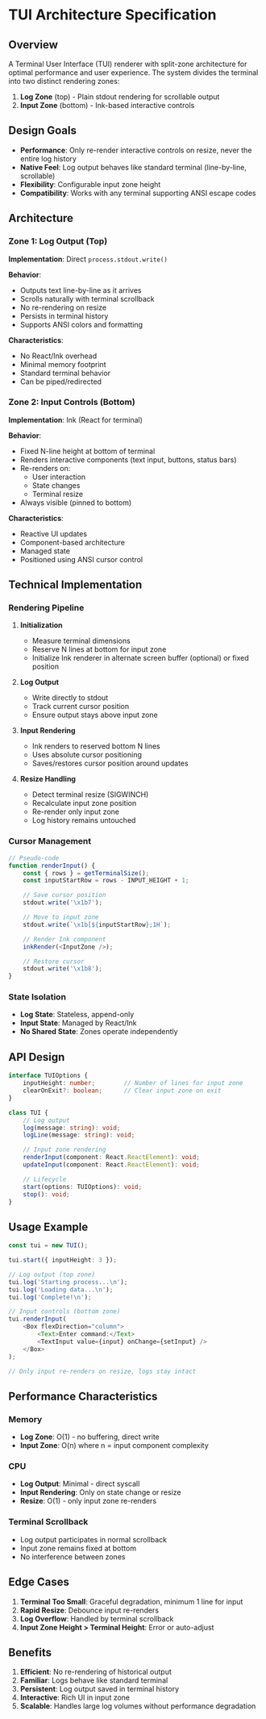 # TUI Architecture Specification

## Overview

A Terminal User Interface (TUI) renderer with split-zone architecture for optimal performance and user experience. The system divides the terminal into two distinct rendering zones:

1. **Log Zone** (top) - Plain stdout rendering for scrollable output
2. **Input Zone** (bottom) - Ink-based interactive controls

## Design Goals

- **Performance**: Only re-render interactive controls on resize, never the entire log history
- **Native Feel**: Log output behaves like standard terminal (line-by-line, scrollable)
- **Flexibility**: Configurable input zone height
- **Compatibility**: Works with any terminal supporting ANSI escape codes

## Architecture

### Zone 1: Log Output (Top)

**Implementation**: Direct `process.stdout.write()`

**Behavior**:
- Outputs text line-by-line as it arrives
- Scrolls naturally with terminal scrollback
- No re-rendering on resize
- Persists in terminal history
- Supports ANSI colors and formatting

**Characteristics**:
- No React/Ink overhead
- Minimal memory footprint
- Standard terminal behavior
- Can be piped/redirected

### Zone 2: Input Controls (Bottom)

**Implementation**: Ink (React for terminal)

**Behavior**:
- Fixed N-line height at bottom of terminal
- Renders interactive components (text input, buttons, status bars)
- Re-renders on:
  - User interaction
  - State changes
  - Terminal resize
- Always visible (pinned to bottom)

**Characteristics**:
- Reactive UI updates
- Component-based architecture
- Managed state
- Positioned using ANSI cursor control

## Technical Implementation

### Rendering Pipeline

1. **Initialization**
   - Measure terminal dimensions
   - Reserve N lines at bottom for input zone
   - Initialize Ink renderer in alternate screen buffer (optional) or fixed position

2. **Log Output**
   - Write directly to stdout
   - Track current cursor position
   - Ensure output stays above input zone

3. **Input Rendering**
   - Ink renders to reserved bottom N lines
   - Uses absolute cursor positioning
   - Saves/restores cursor position around updates

4. **Resize Handling**
   - Detect terminal resize (SIGWINCH)
   - Recalculate input zone position
   - Re-render only input zone
   - Log history remains untouched

### Cursor Management

```typescript
// Pseudo-code
function renderInput() {
    const { rows } = getTerminalSize();
    const inputStartRow = rows - INPUT_HEIGHT + 1;

    // Save cursor position
    stdout.write('\x1b7');

    // Move to input zone
    stdout.write(`\x1b[${inputStartRow};1H`);

    // Render Ink component
    inkRender(<InputZone />);

    // Restore cursor
    stdout.write('\x1b8');
}
```

### State Isolation

- **Log State**: Stateless, append-only
- **Input State**: Managed by React/Ink
- **No Shared State**: Zones operate independently

## API Design

```typescript
interface TUIOptions {
    inputHeight: number;        // Number of lines for input zone
    clearOnExit?: boolean;      // Clear input zone on exit
}

class TUI {
    // Log output
    log(message: string): void;
    logLine(message: string): void;

    // Input zone rendering
    renderInput(component: React.ReactElement): void;
    updateInput(component: React.ReactElement): void;

    // Lifecycle
    start(options: TUIOptions): void;
    stop(): void;
}
```

## Usage Example

```typescript
const tui = new TUI();

tui.start({ inputHeight: 3 });

// Log output (top zone)
tui.log('Starting process...\n');
tui.log('Loading data...\n');
tui.log('Complete!\n');

// Input controls (bottom zone)
tui.renderInput(
    <Box flexDirection="column">
        <Text>Enter command:</Text>
        <TextInput value={input} onChange={setInput} />
    </Box>
);

// Only input re-renders on resize, logs stay intact
```

## Performance Characteristics

### Memory
- **Log Zone**: O(1) - no buffering, direct write
- **Input Zone**: O(n) where n = input component complexity

### CPU
- **Log Output**: Minimal - direct syscall
- **Input Rendering**: Only on state change or resize
- **Resize**: O(1) - only input zone re-renders

### Terminal Scrollback
- Log output participates in normal scrollback
- Input zone remains fixed at bottom
- No interference between zones

## Edge Cases

1. **Terminal Too Small**: Graceful degradation, minimum 1 line for input
2. **Rapid Resize**: Debounce input re-renders
3. **Log Overflow**: Handled by terminal scrollback
4. **Input Zone Height > Terminal Height**: Error or auto-adjust

## Benefits

1. **Efficient**: No re-rendering of historical output
2. **Familiar**: Logs behave like standard terminal
3. **Persistent**: Log output saved in terminal history
4. **Interactive**: Rich UI in input zone
5. **Scalable**: Handles large log volumes without performance degradation
